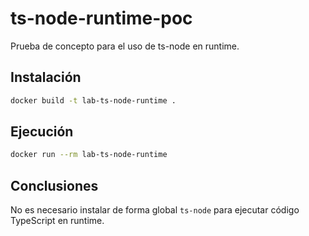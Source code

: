 # ts-node-runtime-poc

Prueba de concepto para el uso de ts-node en runtime.

## Instalación

```bash
docker build -t lab-ts-node-runtime .
```

## Ejecución

```bash
docker run --rm lab-ts-node-runtime
```

## Conclusiones

No es necesario instalar de forma global `ts-node` para ejecutar código TypeScript en runtime.
